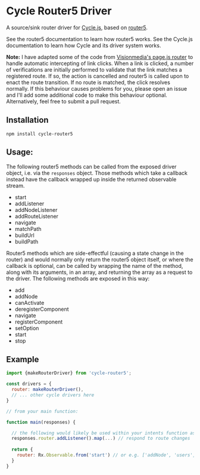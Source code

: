 # Cycle Router5 Driver

A source/sink router driver for [Cycle.js](http://cycle.js.org), based on [router5](http://router5.github.io/).

See the router5 documentation to learn how router5 works. See the Cycle.js documentation to learn how Cycle and its driver system works.

**Note:** I have adapted some of the code from [Visionmedia's page.js router](https://github.com/visionmedia/page.js) to handle automatic intercepting of link clicks. When a link is clicked, a number of verifications are initially performed to validate that the link matches a registered route. If so, the action is cancelled and router5 is called upon to enact the route transition. If no route is matched, the click resolves normally. If this behaviour causes problems for you, please open an issue and I'll add some additional code to make this behaviour optional. Alternatively, feel free to submit a pull request.

## Installation

```
npm install cycle-router5
```

## Usage:

The following router5 methods can be called from the exposed driver object, i.e. via the `responses` object. Those methods which take a callback instead have the callback wrapped up inside
the returned observable stream.

* start
* addListener
* addNodeListener
* addRouteListener
* navigate
* matchPath
* buildUrl
* buildPath

Router5 methods which are side-effectful (causing a state change in the router) and would normally only return the router5 object itself, or where the callback is optional, can be called by wrapping the name of the method, along with its arguments, in an array, and returning the array as a request to the driver. The following methods are exposed in this way:

* add
* addNode
* canActivate
* deregisterComponent
* navigate
* registerComponent
* setOption
* start
* stop

## Example

```js
import {makeRouterDriver} from 'cycle-router5';

const drivers = {
  router: makeRouterDriver(),
  // ... other cycle drivers here
}

// from your main function:

function main(responses) {

  // the following would likely be used within your intents function as you build your main view
  responses.router.addListener().map(...) // respond to route changes
  
  return {
    router: Rx.Observable.from('start') // or e.g. ['addNode', 'users', '/users']
  }
}
```